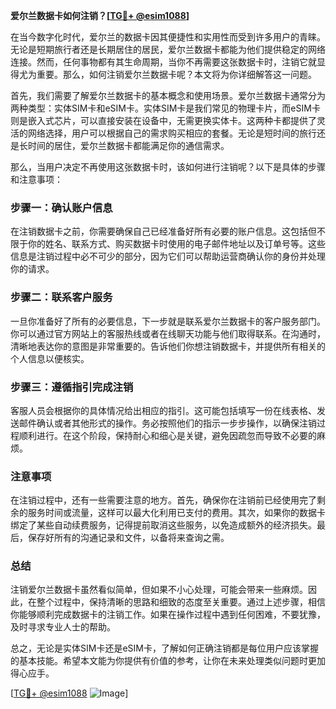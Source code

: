 **爱尔兰数据卡如何注销？[[TG💪+ @esim1088](https://t.me/s/esim1088)]**

在当今数字化时代，爱尔兰的数据卡因其便捷性和实用性而受到许多用户的青睐。无论是短期旅行者还是长期居住的居民，爱尔兰数据卡都能为他们提供稳定的网络连接。然而，任何事物都有其生命周期，当你不再需要这张数据卡时，注销它就显得尤为重要。那么，如何注销爱尔兰数据卡呢？本文将为你详细解答这一问题。

首先，我们需要了解爱尔兰数据卡的基本概念和使用场景。爱尔兰数据卡通常分为两种类型：实体SIM卡和eSIM卡。实体SIM卡是我们常见的物理卡片，而eSIM卡则是嵌入式芯片，可以直接安装在设备中，无需更换实体卡。这两种卡都提供了灵活的网络选择，用户可以根据自己的需求购买相应的套餐。无论是短时间的旅行还是长时间的居住，爱尔兰数据卡都能满足你的通信需求。

那么，当用户决定不再使用这张数据卡时，该如何进行注销呢？以下是具体的步骤和注意事项：

### 步骤一：确认账户信息

在注销数据卡之前，你需要确保自己已经准备好所有必要的账户信息。这包括但不限于你的姓名、联系方式、购买数据卡时使用的电子邮件地址以及订单号等。这些信息是注销过程中必不可少的部分，因为它们可以帮助运营商确认你的身份并处理你的请求。

### 步骤二：联系客户服务

一旦你准备好了所有的必要信息，下一步就是联系爱尔兰数据卡的客户服务部门。你可以通过官方网站上的客服热线或者在线聊天功能与他们取得联系。在沟通时，清晰地表达你的意图是非常重要的。告诉他们你想注销数据卡，并提供所有相关的个人信息以便核实。

### 步骤三：遵循指引完成注销

客服人员会根据你的具体情况给出相应的指引。这可能包括填写一份在线表格、发送邮件确认或者其他形式的操作。务必按照他们的指示一步步操作，以确保注销过程顺利进行。在这个阶段，保持耐心和细心是关键，避免因疏忽而导致不必要的麻烦。

### 注意事项

在注销过程中，还有一些需要注意的地方。首先，确保你在注销前已经使用完了剩余的服务时间或流量，这样可以最大化利用已支付的费用。其次，如果你的数据卡绑定了某些自动续费服务，记得提前取消这些服务，以免造成额外的经济损失。最后，保存好所有的沟通记录和文件，以备将来查询之需。

### 总结

注销爱尔兰数据卡虽然看似简单，但如果不小心处理，可能会带来一些麻烦。因此，在整个过程中，保持清晰的思路和细致的态度至关重要。通过上述步骤，相信你能够顺利完成数据卡的注销工作。如果在操作过程中遇到任何困难，不要犹豫，及时寻求专业人士的帮助。

总之，无论是实体SIM卡还是eSIM卡，了解如何正确注销都是每位用户应该掌握的基本技能。希望本文能为你提供有价值的参考，让你在未来处理类似问题时更加得心应手。

[[TG💪+ @esim1088](https://t.me/s/esim1088) ![Image](https://i.postimg.cc/4NQfJmqS/Snipaste-2025-05-13-00-14-12.png)]